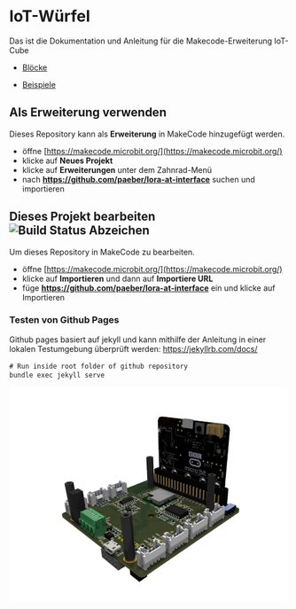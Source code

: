 # IoT-Würfel

Das ist die Dokumentation und Anleitung für die Makecode-Erweiterung IoT-Cube

- [Blöcke](blocks.md)

- [Beispiele](examples.md)

## Als Erweiterung verwenden

Dieses Repository kann als **Erweiterung** in MakeCode hinzugefügt werden.

* öffne [https://makecode.microbit.org/](https://makecode.microbit.org/)
* klicke auf **Neues Projekt**
* klicke auf **Erweiterungen** unter dem Zahnrad-Menü
* nach **https://github.com/paeber/lora-at-interface** suchen und importieren

## Dieses Projekt bearbeiten ![Build Status Abzeichen](https://github.com/paeber/lora-at-interface/workflows/MakeCode/badge.svg)

Um dieses Repository in MakeCode zu bearbeiten.

* öffne [https://makecode.microbit.org/](https://makecode.microbit.org/)
* klicke auf **Importieren** und dann auf **Importiere URL**
* füge **https://github.com/paeber/lora-at-interface** ein und klicke auf Importieren

### Testen von Github Pages

Github pages basiert auf jekyll und kann mithilfe der Anleitung in einer lokalen Testumgebung überprüft werden: https://jekyllrb.com/docs/

```shell
# Run inside root folder of github repository
bundle exec jekyll serve
```


![NodeBoard-Rev-C](assets/img/iotb-nodeboard-promo-1-no-bg.png)

  <script src="https://makecode.com/gh-pages-embed.js"></script><script>makeCodeRender("{{ site.makecode.home_url }}", "{{ site.github.owner_name }}/{{ site.github.repository_name }}");</script>